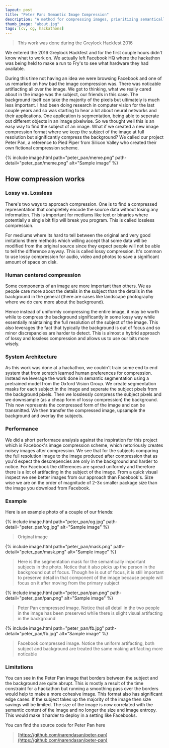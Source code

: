 ```yaml
---
layout: post
title: "Peter Pan: Semantic Image Compression"
description: "A method for compressing images, prioritizing semantically important data"
thumb_image: "about.jpg"
tags: [cv, cg, hackathons]
---
```


> This work was done during the Greylock Hackfest 2016

We entered the 2016 Greylock Hackfest and for the first couple hours didn't know what to work on. We
actually left Facebook HQ where the hackathon was being held to make a run to Fry's to see what hardware they had available.

During this time not having an idea we were browsing Facebook and one of us remarked on how bad the image compression was.
There was noticable artifiacting all over the image. We got to thinking, what we really cared about in the image was
the subject, our friends in this case. The background itself can take the majority of the pixels but ultimately is
much less important. I had been doing research in computer vision for the last couple years and so was starting to
hear a lot about neural networks and their applications. One application is segmentation, being able to seperate out
different objects in an image pixelwise. So we thought well this is an easy way to find the subject of an image. What
if we created a new image compression format where we keep the subject of the image at full resolution but significantly
compress the background? We called our project Peter Pan, a reference to Pied Piper from Silicon Valley who created their
own fictional compression scheme.

{% include image.html path="peter_pan/meme.png" path-detail="peter_pan/meme.png" alt="Sample image" %}


## How compression works

### Lossy vs. Lossless

There's two ways to approach compression. One is to find a compressed representation that completely encode the source data without
losing any information. This is important for mediums like text or binaries where potentially a single bit flip will break you program.
This is called lossless compression.

For mediums where its hard to tell between the original and very good imitations there methods which willing accept that some data
will be modified from the original source since they expect people will not be able to tell the difference anyway. This is called lossy compression.
It's common to use lossy compression for audio, video and photos to save a significant amount of space on disk.

### Human centered compression

Some components of an image are more important than others. We as people care more
about the details in the subject than the details in the background in the general
(there are cases like landscape photography where we do care more about the background).

Hence instead of uniformly compressing the entire image, it may be worth while to
compress the background significantly in some lossy way while essentially maintaining the
full resolution of the subject of the image. This also leverages the fact that typically
the background is out of focus and so minor discrepancies are harder to detect. This is almost a hybrid approach
of lossy and lossless compression and allows us to use our bits more wisely.

### System Architecture
As this work was done at a hackathon, we couldn't train some end to end system that from scratch learned human preferences for
compression. Instead we leverage the work done in semantic segmentation using a pretrained model from the Oxford Vision Group. We create
segmentation masks for each subject in the image and seperate the subject pixels from
the background pixels. Then we losslessly compress the subject pixels and we downsample (as a cheap
form of lossy compression) the background. This now represents the compressed form of the
image and can be transmitted. We then transfer the compressed image, upsample the background and
overlay the subjects.

### Performance
We did a short performace analysis against the inspiration for this project which is Facebook's
image compression scheme, which netoriously creates noisey images after compression.
We see that for the subjects comparing the full resolution image to the image produced after compression that as you'd expect the descrepencies are only in the background and harder to notice.
For Facebook the differences are spread uniformly and therefore there is a lot of artifacting in the
subject of the image. From a quick visual inspect we see better images from our approach than Facebook's.
Size wise we are on the order of magnitude of 2-3x smaller package size than the image you download from Facebook.


### Example

Here is an example photo of a couple of our friends:

{% include image.html path="peter_pan/og.jpg" path-detail="peter_pan/og.jpg" alt="Sample image" %}

> Original image

{% include image.html path="peter_pan/mask.png" path-detail="peter_pan/mask.png" alt="Sample image" %}

> Here is the segmentation mask for the semantically important subjects in the photo. Notice that it also picks up the person in the background out of focus.
> Though he is out of focus, it is still important to preserve detail in that component of the image because people will focus on it after moving from the primary subject

{% include image.html path="peter_pan/pan.png" path-detail="peter_pan/pan.png" alt="Sample image" %}

> Peter Pan compressed image. Notice that all detail in the two people in the image has been preserved while there is slight visual artifacting in the background

{% include image.html path="peter_pan/fb.jpg" path-detail="peter_pan/fb.jpg" alt="Sample image" %}

> Facebook compressed image. Notice the uniform artifacting, both subject and background are treated the same making artifacting more noticable

### Limitations

You can see in the Peter Pan image that borders between the subject and the background are quite abrupt. This is mostly a result of the time constraint for a hackathon but
running a smoothing pass over the borders would help to make a more cohesive image. This format also has significant edge cases. If the subject takes up the majority of the image then size savings will be limited. The size of the image is now correlated with the semantic content of the image and no longer the size and image entropy. This would make it harder to deploy in a setting like Facebooks.

You can find the source code for Peter Pan here
> [https://github.com/narendasan/peter-pan](https://github.com/narendasan/peter-pan)